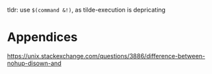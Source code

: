 tldr: use `$(command &!)`, as tilde-execution is depricating

# Appendices

https://unix.stackexchange.com/questions/3886/difference-between-nohup-disown-and
